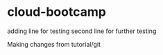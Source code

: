 # cloud-bootcamp
adding line for testing
second line for further testing

Making changes from tutorial/git
